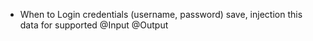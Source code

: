 + When to Login credentials (username, password) save, injection this data for supported @Input @Output
